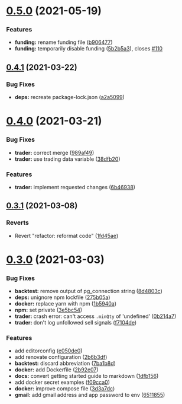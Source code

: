 # [0.5.0](https://github.com/jsappme/node-binance-trader/compare/0.4.1...0.5.0) (2021-05-19)


### Features

* **funding:** rename funding file ([b906477](https://github.com/jsappme/node-binance-trader/commit/b9064775557839d1e6810181bccc5cb2d2181022))
* **funding:** temporarily disable funding ([5b2b5a3](https://github.com/jsappme/node-binance-trader/commit/5b2b5a3410be18809d9e530254f7433d3e2db271)), closes [#110](https://github.com/jsappme/node-binance-trader/issues/110)

## [0.4.1](https://github.com/jsappme/node-binance-trader/compare/0.4.0...0.4.1) (2021-03-22)


### Bug Fixes

* **deps:** recreate package-lock.json ([a2a5099](https://github.com/jsappme/node-binance-trader/commit/a2a50991292ad16819fffb1ff319d9999d415f57))

# [0.4.0](https://github.com/jsappme/node-binance-trader/compare/0.3.1...0.4.0) (2021-03-21)


### Bug Fixes

* **trader:** correct merge ([989af49](https://github.com/jsappme/node-binance-trader/commit/989af492cc1f007a9b2f021d34d6ab4be23b23fb))
* **trader:** use trading data variable ([38dfb20](https://github.com/jsappme/node-binance-trader/commit/38dfb202d415f002f120a9cbc0cbcd3ad883a92a))


### Features

* **trader:** implement requested changes ([6b46938](https://github.com/jsappme/node-binance-trader/commit/6b469384d558801be77c6cd3f750a8a9676de0dd))

## [0.3.1](https://github.com/jsappme/node-binance-trader/compare/0.3.0...0.3.1) (2021-03-08)


### Reverts

* Revert "refactor: reformat code" ([1fd45ae](https://github.com/jsappme/node-binance-trader/commit/1fd45aeb6fd70c37d8d998ca040ab1767ac91e33))

# [0.3.0](https://github.com/jsappme/node-binance-trader/compare/0.2.2...0.3.0) (2021-03-03)


### Bug Fixes

* **backtest:** remove output of pg_connection string ([8d4803c](https://github.com/jsappme/node-binance-trader/commit/8d4803c88db1508d4b6136d34c34ca0302aaf7c1))
* **deps:** unignore npm lockfile ([275b05a](https://github.com/jsappme/node-binance-trader/commit/275b05a5f1de5e0344bf454c059a7cb0df036ebb))
* **docker:** replace yarn with npm ([1b5940a](https://github.com/jsappme/node-binance-trader/commit/1b5940ad3f87ab4ea4ada0809f80fb967cc86c3b))
* **npm:** set private ([3e5bc54](https://github.com/jsappme/node-binance-trader/commit/3e5bc541a28b87fc1c7e15ec127218b26b1947d6))
* **trader:** crash error: can't access `.minQty` of 'undefined' ([0b214a7](https://github.com/jsappme/node-binance-trader/commit/0b214a70ff61abd803bf9cf4ac8c47b335938d00))
* **trader:** don't log unfollowed sell signals ([f7104de](https://github.com/jsappme/node-binance-trader/commit/f7104de828d97341078ee0d0e0e1a6cdcb447d05))


### Features

* add editorconfig ([e050de0](https://github.com/jsappme/node-binance-trader/commit/e050de0ecf3193dbd867bfe9b3c333c348ffc6cb))
* add renovate configuration ([2b6b3df](https://github.com/jsappme/node-binance-trader/commit/2b6b3dff2751bc639725a0bae618e9ab9b14e76f))
* **backtest:** discard abbreviation ([7ba1b8d](https://github.com/jsappme/node-binance-trader/commit/7ba1b8dc06cadedb348244ce860c85f5758998b6))
* **docker:** add Dockerfile ([2b92e07](https://github.com/jsappme/node-binance-trader/commit/2b92e076c99666e15ce170a35c4594b33b2c549d))
* **docs:** convert getting started guide to markdown ([1dfb156](https://github.com/jsappme/node-binance-trader/commit/1dfb156da41e649abc3ca034ab420bbf7b9848f3))
* add docker secret examples ([f09cca0](https://github.com/jsappme/node-binance-trader/commit/f09cca00b9bb7acbaa68ff617a638b3c68c38b82))
* **docker:** improve compose file ([3d3a7dc](https://github.com/jsappme/node-binance-trader/commit/3d3a7dcddd33337efbf6176fee64004383cf37ab))
* **gmail:** add gmail address and app password to env ([6511855](https://github.com/jsappme/node-binance-trader/commit/6511855d50a3a2bca791f861b245aee3a95ca822))
